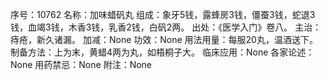 序号：10762
名称：加味蜡矾丸
组成：象牙5钱，露蜂房3钱，僵蚕3钱，蛇退3钱，血竭3钱，木香3钱，乳香2钱，白矾2两。
出处：《医学入门》卷八。
主治：痔疮，新久诸漏。
加减：None
功效：None
用法用量：每服20丸，温酒送下。
制备方法：上为末，黄蜡4两为丸，如梧桐子大。
临床应用：None
各家论述：None
用药禁忌：None
附注：None
